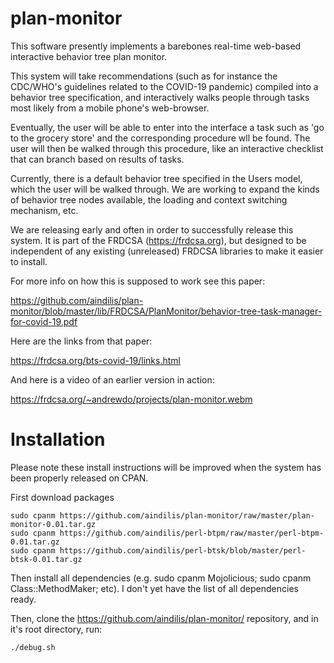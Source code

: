 # plan-monitor
This software presently implements a barebones real-time web-based
interactive behavior tree plan monitor.

This system will take recommendations (such as for instance the
CDC/WHO's guidelines related to the COVID-19 pandemic) compiled into a
behavior tree specification, and interactively walks people through
tasks most likely from a mobile phone's web-browser.

Eventually, the user will be able to enter into the interface a task
such as 'go to the grocery store' and the corresponding procedure wll
be found.  The user will then be walked through this procedure, like
an interactive checklist that can branch based on results of tasks.

Currently, there is a default behavior tree specified in the Users
model, which the user will be walked through.  We are working to
expand the kinds of behavior tree nodes available, the loading and
context switching mechanism, etc.

We are releasing early and
often in order to successfully release this system.  It is part of the
FRDCSA (https://frdcsa.org), but designed to be independent of any
existing (unreleased) FRDCSA libraries to make it easier to install.

For more info on how this is supposed to work see this paper:

https://github.com/aindilis/plan-monitor/blob/master/lib/FRDCSA/PlanMonitor/behavior-tree-task-manager-for-covid-19.pdf

Here are the links from that paper:

https://frdcsa.org/bts-covid-19/links.html

And here is a video of an earlier version in action:

https://frdcsa.org/~andrewdo/projects/plan-monitor.webm

# Installation

Please note these install instructions will be improved when the system has been properly released on CPAN.

First download packages

```
sudo cpanm https://github.com/aindilis/plan-monitor/raw/master/plan-monitor-0.01.tar.gz
sudo cpanm https://github.com/aindilis/perl-btpm/raw/master/perl-btpm-0.01.tar.gz
sudo cpanm https://github.com/aindilis/perl-btsk/blob/master/perl-btsk-0.01.tar.gz 
```

Then install all dependencies (e.g. sudo cpanm Mojolicious; sudo cpanm Class::MethodMaker; etc).  I don't yet have the list of all dependencies ready.

Then, clone the https://github.com/aindilis/plan-monitor/ repository, and in it's root directory, run:

```
./debug.sh
```
